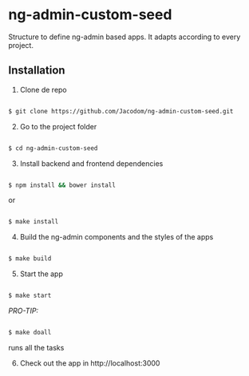# ng-admin-custom-seed
Structure to define ng-admin based apps. It adapts according to every project.

## Installation

1. Clone de repo

  ```bash

  $ git clone https://github.com/Jacodom/ng-admin-custom-seed.git

  ```

2. Go to the project folder

  ```bash

  $ cd ng-admin-custom-seed

  ```

3. Install backend and frontend dependencies

  ```bash

  $ npm install && bower install

  ```

  or

  ```bash

  $ make install

  ```

4. Build the ng-admin components and the styles of the apps

  ```bash

  $ make build

  ```

5. Start the app

  ```bash

  $ make start

  ```

  *PRO-TIP:*

  ```bash

  $ make doall

  ```

  runs all the tasks

6. Check out the app in http://localhost:3000
